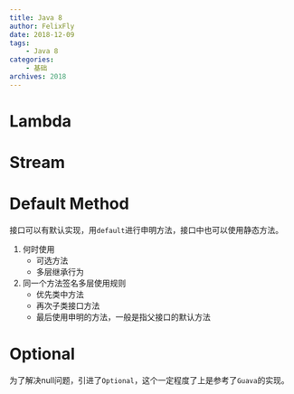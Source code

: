 ```yaml
---
title: Java 8
author: FelixFly
date: 2018-12-09
tags:
    - Java 8
categories: 
    - 基础
archives: 2018
---
```


# Lambda

# Stream

# Default Method

接口可以有默认实现，用`default`进行申明方法，接口中也可以使用静态方法。

1. 何时使用
   * 可选方法
   * 多层继承行为
2. 同一个方法签名多层使用规则
   * 优先类中方法
   * 再次子类接口方法
   * 最后使用申明的方法，一般是指父接口的默认方法

# Optional

为了解决null问题，引进了`Optional`，这个一定程度了上是参考了`Guava`的实现。

